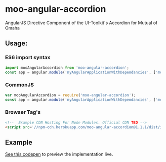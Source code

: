 # moo-angular-accordion
AngularJS Directive Component of the UI-Toolkit's Accordion for Mutual of Omaha

## Usage: 
### ES6 import syntax
```javascript
import mooAngularAccordion from 'moo-angular-accordion';
const app = angular.module('myAngularApplicationWithDependancies', ['mooAngular.accordion']);
```

### CommonJS
```javascript
var mooAngularAccordion = require('moo-angular-accordion');
const app = angular.module('myAngularApplicationWithDependancies', ['mooAngular.accordion']);
```

### Browser Tag's
```html
<!--  Example CDN Hosting For Node Modules. Official CDN TBD -->
<script src='//npm-cdn.herokuapp.com/moo-angular-accordion@1.1.1/dist/index.js' />

```

## Example
[See this codepen](http://codepen.io/TheLarkInn/pen/PPrPWP#0) to preview the implementation live. 
